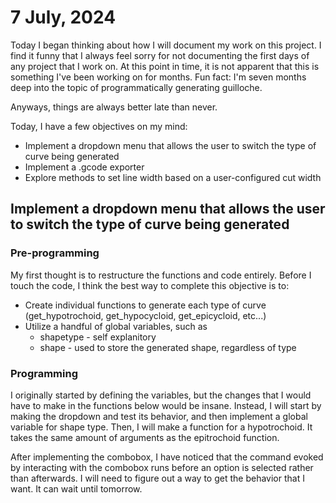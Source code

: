# 7 July, 2024

Today I began thinking about how I will document my work on this project. I find it funny that I always feel sorry for not documenting the first days of any project that I work on. At this point in time, it is not apparent that this is something I've been working on for months. Fun fact: I'm seven months deep into the topic of programmatically generating guilloche.

Anyways, things are always better late than never.

Today, I have a few objectives on my mind:
- Implement a dropdown menu that allows the user to switch the type of curve being generated
- Implement a .gcode exporter
- Explore methods to set line width based on a user-configured cut width

## Implement a dropdown menu that allows the user to switch the type of curve being generated
### Pre-programming
My first thought is to restructure the functions and code entirely. Before I touch the code, I think the best way to complete this objective is to:
- Create individual functions to generate each type of curve (get_hypotrochoid, get_hypocycloid, get_epicycloid, etc...)
- Utilize a handful of global variables, such as
  - shapetype - self explanitory
  - shape - used to store the generated shape, regardless of type

### Programming
I originally started by defining the variables, but the changes that I would have to make in the functions below would be insane. Instead, I will start by making the dropdown and test its behavior, and then implement a global variable for shape type. Then, I will make a function for a hypotrochoid. It takes the same amount of arguments as the epitrochoid function. 

After implementing the combobox, I have noticed that the command evoked by interacting with the combobox runs before an option is selected rather than afterwards. I will need to figure out a way to get the behavior that I want. It can wait until tomorrow.
